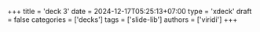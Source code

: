 +++
title = 'deck 3'
date = 2024-12-17T05:25:13+07:00
type = 'xdeck'
draft = false
categories = ['decks']
tags = ['slide-lib']
authors = ['viridi']
+++
